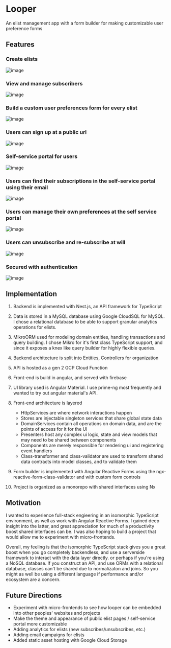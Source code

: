 # Looper

An elist management app with a form builder for making customizable user preference forms

## Features

### Create elists

![image](/readme_images/crud-elists.png)

### View and manage subscribers

![image](/readme_images/manage-subscribers.png)

### Build a custom user preferences form for every elist

![image](/readme_images/custom-settings.png)

### Users can sign up at a public url

![image](/readme_images/subscribe.png)

### Self-service portal for users

![image](/readme_images/self-service-portal.png)

### Users can find their subscriptions in the self-service portal using their email

![image](/readme_images/self-service-find.png)

### Users can manage their own preferences at the self service portal

![image](/readme_images/self-service-update.png)

### Users can unsubscribe and re-subscribe at will

![image](/readme_images/self-service-unsubscribe.png)

### Secured with authentication

![image](/readme_images/auth.png)

## Implementation

1. Backend is implemented with Nest.js, an API framework for TypeScript
2. Data is stored in a MySQL database using Google CloudSQL for MySQL. I chose a relational database to be able to support granular analytics operations for elists.
3. MikroORM used for modeling domain entities, handling transactions and query building. I chose Mikro for it's first class TypeScript support, and since it exposes a knex like query builder for highly flexible queries.
4. Backend architecture is split into Entities, Controllers for organization
5. API is hosted as a gen 2 GCP Cloud Function
6. Front-end is build in angular, and served with firebase
7. UI library used is Angular Material. I use prime-ng most frequently and wanted to try out angular material's API.
8. Front-end architecture is layered

   - HttpServices are where network interactions happen
   - Stores are injectable singleton services that share global state data
   - DomainServices contain all operations on domain data, and are the points of access for it for the UI
   - Presenters host any complex ui logic, state and view models that may need to be shared between components
   - Components are merely responsible for rendering ui and registering event handlers
   - Class-transformer and class-validator are used to transform shared data contracts into model classes, and to validate them

9. Form builder is implemented with Angular Reactive Forms using the ngx-reactive-form-class-validator and with custom form controls
10. Project is organized as a monorepo with shared interfaces using Nx

## Motivation

I wanted to experience full-stack engieering in an isomorphic TypeScript environment, as well as work with Angular Reactive Forms. I gained deep insight into the latter, and great appreciation for much of a productivity boost shared interfaces can be. I was also hoping to build a project that would allow me to experiment with micro-frontends.

Overall, my feeling is that the isomorphic TypeScript stack gives you a great boost when you go completely backendless, and use a serverside framework to interact with the data layer directly. or perhaps if you're using a NoSQL database. If you construct an API, and use ORMs with a relational database, classes can't be shared due to normalizaton and joins. So you might as well be using a different language if performance and/or ecosystem are a concern.

## Future Directions

- Experiment with micro-frontends to see how looper can be embedded into other peoples' websites and projects
- Make the theme and appearance of public elist pages / self-service portal more customizable
- Adding analytics for elists (new subscribes/unsubscribes, etc.)
- Adding email campaigns for elists
- Added static asset hosting with Google Cloud Storage
